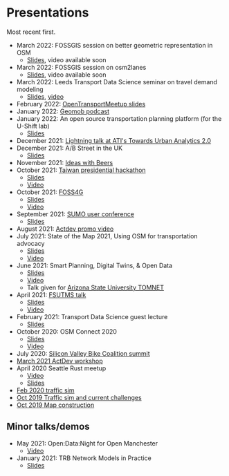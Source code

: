 # Presentations

Most recent first.

- March 2022: FOSSGIS session on better geometric representation in OSM
  - [Slides](https://dabreegster.github.io/talks/map_model_v2/slides.html), video available soon
- March 2022: FOSSGIS session on osm2lanes
  - [Slides](https://dabreegster.github.io/talks/osm2lanes/slides.html), video available soon
- March 2022: Leeds Transport Data Science seminar on travel demand modeling
  - [Slides](https://dabreegster.github.io/talks/tds_seminar_synthpop/slides.html), [video](https://www.youtube.com/watch?v=vUJJJ_MD2CM)
- February 2022:
  [OpenTransportMeetup slides](https://docs.google.com/presentation/d/1hcaRL7guN4vnP7--Y5e92kC4GwXe7LyI1HdNSp3e9Tc/edit?usp=sharing)
- January 2022: [Geomob podcast](https://thegeomob.com/podcast/episode-113)
- January 2022: An open source transportation planning platform (for the U-Shift
  lab)
  - [Slides](https://docs.google.com/presentation/d/1kyh5dZxjZIrFf4N6rk48jMcdxXIpDraRv-A0MsEd_48/edit?usp=sharing)
- December 2021:
  [Lightning talk at ATI's Towards Urban Analytics 2.0](https://www.youtube.com/watch?v=d-8u5ONfie4)
- December 2021: A/B Street in the UK
  - [Slides](https://docs.google.com/presentation/d/1D-f1qjc1f_2vTs12ilIIZjoNJlgO0t3sYFRc9D2OCSk/edit?usp=sharing)
- November 2021: [Ideas with Beers](https://youtu.be/S1h2EYSmNpo?t=2156)
- October 2021:
  [Taiwan presidential hackathon](https://presidential-hackathon.taiwan.gov.tw/en/international-track/)
  - [Slides](https://docs.google.com/presentation/d/1SOnd1D-Y96YZynFjHMPUe6boFZ9YNIBl0WWfwAZ2jGc/edit?usp=sharing)
  - [Video](https://youtu.be/x--ULeDbeOc)
- October 2021:
  [FOSS4G](https://callforpapers.2021.foss4g.org/foss4g2021/talk/CA8M8U/)
  - [Slides](https://docs.google.com/presentation/d/1EkQNWc0c-UKoz1hbefMoz4KIxgsIE5YJ_B-KnLQFglQ/edit?usp=sharing)
  - [Video](https://www.youtube.com/watch?v=CrEDggzKxt0)
- September 2021:
  [SUMO user conference](https://www.eclipse.org/sumo/conference/)
  - [Slides](https://docs.google.com/presentation/d/1_xaR0LQCkZVhcxIep1YgzWm18NVxhGwZVHh-tNfDpjY/edit?usp=sharing)
- August 2021: [Actdev promo video](https://www.youtube.com/watch?v=nNYroA16JEQ)
- July 2021: State of the Map 2021, Using OSM for transportation advocacy
  - [Slides](https://docs.google.com/presentation/d/1glV5DTq2M-XMHOwiNyAmQ6LeeyaKynOHRA-XoU02qYk/edit?usp=sharing)
  - [Video](https://www.youtube.com/watch?v=27uxMlF8th8)
- June 2021: Smart Planning, Digital Twins, & Open Data
  - [Slides](https://docs.google.com/presentation/d/1Tt6oentuh_q-WpIC8auX67HBocpTj7ywnKZN-x6Ny8w/edit?usp=sharing)
  - [Video](https://www.dropbox.com/s/ywsshog7vbdkf9x/TOMNETWebinar_060721.mp4?dl=0)
  - Talk given for
    [Arizona State University TOMNET](https://tomnet-utc.engineering.asu.edu/seminars/spring-2021-seminars/)
- April 2021:
  [FSUTMS talk](https://www.fsutmsonline.net/index.php?/user_groups/comments/southeast_florida_fsutms_users_group_meeting_april_16_2021)
  - [Slides](https://docs.google.com/presentation/d/1YpqE3NpQYZmSePbALMK5PWoP7jD3cah_X8Jtcy4gtpo/edit?usp=sharing)
  - [Video](https://www.fsutmsonline.net/images/uploads/southeastfloridafsutms/SEFL_FSUTMS_UG_04_16_2021.mp4)
- February 2021: Transport Data Science guest lecture
  - [Slides](https://docs.google.com/presentation/d/1wFgkbyVhsa93FxmDsWuMQ6nXPJbHiZDllQ59xGXcKyg/edit?usp=sharing)
- October 2020: OSM Connect 2020
  - [Slides](https://docs.google.com/presentation/d/1ZudGSXlbOL6xdVZXhAcKJvFaLEgeRkgFIX4pbVKSvLQ/edit?usp=sharing)
  - [Video](https://www.youtube.com/watch?v=JUN5GWfb4Qo)
- July 2020:
  [Silicon Valley Bike Coalition summit](https://bikesiliconvalley.org/2020/07/poster_dustin-carlino/)
- [March 2021 ActDev workshop](https://youtu.be/P12N51qI5Cs?t=1469)
- April 2020 Seattle Rust meetup
  - [Video](https://www.youtube.com/watch?v=chYd5I-5oyc)
  - [Slides](https://docs.google.com/presentation/d/1nUodhr42eppB2E2eMAnuTkMhIVuHnN7_6i6V6MA028c/edit?usp=sharing)
- [Feb 2020 traffic sim](https://docs.google.com/presentation/d/181so6bWkGsPzpc-mI72CQffthMKMVzFPAkYxIyzgfAs/edit?usp=sharing)
- [Oct 2019 Traffic sim and current challenges](https://docs.google.com/presentation/d/1PJRFoXmJAyenkqHIwo48zxqu1LSH6pc7XKSzhyC1raw/edit?usp=sharing)
- [Oct 2019 Map construction](https://docs.google.com/presentation/d/1cF7qFtjAzkXL_r62CjxBvgQnLvuQ9I2WTE2iX_5tMCY/edit?usp=sharing)

## Minor talks/demos

- May 2021: Open:Data:Night for Open Manchester
  - [Video](https://vimeo.com/557955717)
- January 2021: TRB Network Models in Practice
  - [Slides](https://docs.google.com/presentation/d/1-yC_WsdHN5RjmEvdN1wpa8Pdy-BJIZGhyV_dPYbaxyI/edit?usp=sharing)
